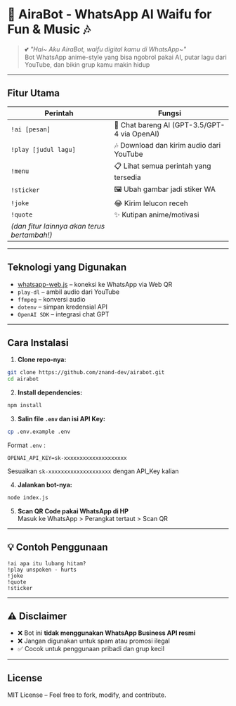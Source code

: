 
# 💫 AiraBot - WhatsApp AI Waifu for Fun & Music 🎶

> 💕 *"Hai~ Aku AiraBot, waifu digital kamu di WhatsApp~"*  
> Bot WhatsApp anime-style yang bisa ngobrol pakai AI, putar lagu dari YouTube, dan bikin grup kamu makin hidup

---

## Fitur Utama

| Perintah | Fungsi |
|----------|--------|
| `!ai [pesan]` | 💬 Chat bareng AI (GPT-3.5/GPT-4 via OpenAI)  |
| `!play [judul lagu]` | 🎶 Download dan kirim audio dari YouTube  |
| `!menu` | 📋 Lihat semua perintah yang tersedia  |
| `!sticker` | 🖼️ Ubah gambar jadi stiker WA  |
| `!joke` | 😂 Kirim lelucon receh  |
| `!quote` | ✨ Kutipan anime/motivasi  |
| *(dan fitur lainnya akan terus bertambah!)* |

---

## Teknologi yang Digunakan

- [whatsapp-web.js](https://github.com/pedroslopez/whatsapp-web.js) – koneksi ke WhatsApp via Web QR
- `play-dl` – ambil audio dari YouTube
- `ffmpeg` – konversi audio
- `dotenv` – simpan kredensial API
- `OpenAI SDK` – integrasi chat GPT

---

## Cara Instalasi

1. **Clone repo-nya:**

```bash
git clone https://github.com/znand-dev/airabot.git
cd airabot
```

2. **Install dependencies:**

```bash
npm install
```

3. **Salin file `.env` dan isi API Key:**

```bash
cp .env.example .env
```

Format `.env` :
```
OPENAI_API_KEY=sk-xxxxxxxxxxxxxxxxxxxx
```

Sesuaikan `sk-xxxxxxxxxxxxxxxxxxxx` dengan API_Key kalian

4. **Jalankan bot-nya:**

```bash
node index.js
```

5. **Scan QR Code pakai WhatsApp di HP**  
Masuk ke WhatsApp > Perangkat tertaut > Scan QR

---

## 💡 Contoh Penggunaan

```
!ai apa itu lubang hitam?
!play unspoken - hurts
!joke
!quote
!sticker
```

---

## ⚠️ Disclaimer

- ❌ Bot ini **tidak menggunakan WhatsApp Business API resmi**  
- ❌ Jangan digunakan untuk spam atau promosi ilegal
- ✅ Cocok untuk penggunaan pribadi dan grup kecil

---

## License

MIT License – Feel free to fork, modify, and contribute.


